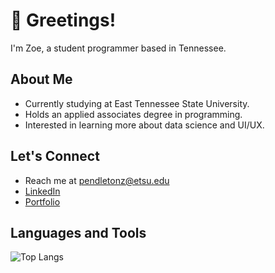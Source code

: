 # 👋 Greetings!

I'm Zoe, a student programmer based in Tennessee. 

## About Me

-  Currently studying at East Tennessee State University.
-  Holds an applied associates degree in programming.
-  Interested in learning more about data science and UI/UX.


## Let's Connect

- Reach me at pendletonz@etsu.edu
- [LinkedIn](https://www.linkedin.com/in/zoe-pendleton-96a2742b5/)
- [Portfolio](https://zpendlet.github.io/PortfolioWebsite/)


## Languages and Tools

![Top Langs](https://github-readme-stats.vercel.app/api/top-langs/?username=zpendlet&layout=compact&theme=dark)





